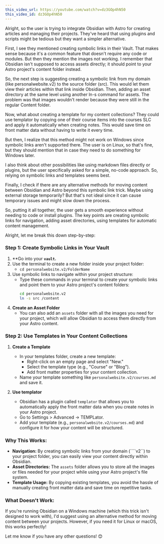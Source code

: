 ```yaml
---
this_video_url: https://youtube.com/watch?v=dz3GOp4hN50
this_video_id: dz3GOp4hN50
---
```

<think>
Alright, so the user is trying to integrate Obsidian with Astro for creating articles and managing their projects. They've heard that using plugins and scripts might be tedious but they want a simpler alternative.

First, I see they mentioned creating symbolic links in their Vault. That makes sense because it's a common feature that doesn't require any code or modules. But then they mention the images not working. I remember that Obsidian isn't supposed to access assets directly; it should point to your Astro project's content folder instead.

So, the next step is suggesting creating a symbolic link from my domain (like personalwebsite.v2) to the source folder (src). This would let them view their articles within that link inside Obsidian. Then, adding an asset directory at the same level using another ln-s command for assets. The problem was that images wouldn't render because they were still in the regular Content folder.

Now, what about creating a template for my content collections? They could use templator by copying one of their course items into the courses SLC and apply it automatically when creating notes. This would save time on front matter data without having to write it every time.

But then, I realize that this method might not work on Windows since symbolic links aren't supported there. The user is on Linux, so that's fine, but they should mention that in case they need to do something for Windows later.

I also think about other possibilities like using markdown files directly or plugins, but the user specifically asked for a simple, no-code approach. So, relying on symbolic links and templates seems best.

Finally, I check if there are any alternative methods for moving content between Obsidian and Astro beyond this symbolic link trick. Maybe using external storage temporarily? But that's not ideal since it can cause temporary issues and might slow down the process.

So, putting it all together, the user gets a smooth experience without needing to code or install plugins. The key points are creating symbolic links for navigation, adding asset directories, using templates for automatic content management.
</think>

Alright, let me break this down step-by-step:

### Step 1: Create Symbolic Links in Your Vault
1. **Go into your **` vault `.**
2. Use the terminal to create a new folder inside your project folder:
   - `cd personalwebsite.v2/FolderName`
3. Use symbolic links to navigate within your project structure:
   - Type these commands in your terminal to create your symbolic links and point them to your Astro project's content folders:
     ```bash
     cd personalwebsite.v2
     ln -s src /content
     ```
4. **Create an Asset Folder**
   - You can also add an `assets` folder with all the images you need for your project, which will allow Obsidian to access them directly from your Astro content.

### Step 2: Use Templates in Your Content Collections
1. **Create a Template**
   - In your templates folder, create a new template:
     - Right-click on an empty page and select "New."
     - Select the template type (e.g., "Course" or "Blog").
     - Add front matter properties for your content collection.
   - Name your template something like `personalwebsite.v2/courses.md` and save it.

2. **Use templator**
   - Obsidian has a plugin called `templator` that allows you to automatically apply the front matter data when you create notes in your Astro project.
   - Go to Settings > Advanced → TEMPLator.
   - Add your template (e.g., `personalwebsite.v2/courses.md`) and configure it for how your content will be structured.

### Why This Works:
- **Navigation:** By creating symbolic links from your domain (````v2``) to your project folder, you can easily view your content directly within Obsidian.
- **Asset Directories:** The `assets` folder allows you to store all the images or files needed for your project while using your Astro project's file system.
- **Template Usage:** By copying existing templates, you avoid the hassle of manually creating front matter data and save time on repetitive tasks.

### What Doesn't Work:
If you're running Obsidian on a Windows machine (which this trick isn't designed to work with), I'd suggest using an alternative method for moving content between your projects. However, if you need it for Linux or macOS, this works perfectly!

Let me know if you have any other questions! 😊
